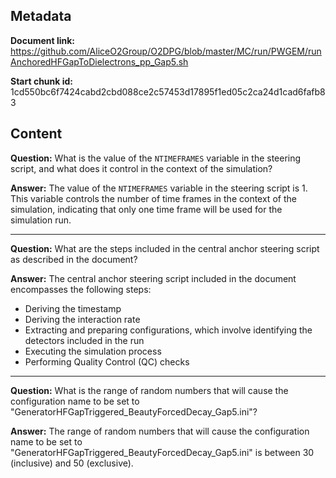 ## Metadata

**Document link:** https://github.com/AliceO2Group/O2DPG/blob/master/MC/run/PWGEM/runAnchoredHFGapToDielectrons_pp_Gap5.sh

**Start chunk id:** 1cd550bc6f7424cabd2cbd088ce2c57453d17895f1ed05c2ca24d1cad6fafb83

## Content

**Question:** What is the value of the `NTIMEFRAMES` variable in the steering script, and what does it control in the context of the simulation?

**Answer:** The value of the `NTIMEFRAMES` variable in the steering script is 1. This variable controls the number of time frames in the context of the simulation, indicating that only one time frame will be used for the simulation run.

---

**Question:** What are the steps included in the central anchor steering script as described in the document?

**Answer:** The central anchor steering script included in the document encompasses the following steps:

- Deriving the timestamp
- Deriving the interaction rate
- Extracting and preparing configurations, which involve identifying the detectors included in the run
- Executing the simulation process
- Performing Quality Control (QC) checks

---

**Question:** What is the range of random numbers that will cause the configuration name to be set to "GeneratorHFGapTriggered_BeautyForcedDecay_Gap5.ini"?

**Answer:** The range of random numbers that will cause the configuration name to be set to "GeneratorHFGapTriggered_BeautyForcedDecay_Gap5.ini" is between 30 (inclusive) and 50 (exclusive).